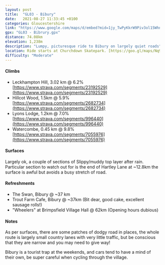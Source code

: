 ```yaml
---
layout: post
title:  "GL03 - Bibury"
date:   2021-08-27 11:33:45 +0100
categories: Gloucestershire
link: "https://www.google.com/maps/d/embed?mid=1jy_TwPyKkrW9Piv3ol15WhnUYVY1GaDV"
gpx: "GL03 - Bibrury.gpx"
distance: 74.08km 
elevation: 1,238m
description: "Lumpy, picturesque ride to Bibury on largely quiet roads"
location: Ride starts at Churchdown Skatepark. [https://goo.gl/maps/Nq9SiyRjfa4nUGAs9](https://goo.gl/maps/Nq9SiyRjfa4nUGAs9). Free Parking Available
difficulty: "Moderate"
---
```




#### Climbs

- Leckhampton Hill, 3.02 km @ 6.2% [https://www.strava.com/segments/23192529](https://www.strava.com/segments/23192529)
- Hillcot Wood, 1.5km @ 5.9% [https://www.strava.com/segments/2682734](https://www.strava.com/segments/2682734)
- Lyons Lodge, 1.2km @ 7.0% [https://www.strava.com/segments/996440](https://www.strava.com/segments/996440)
- Watercombe, 0.45 km @ 9.8% [https://www.strava.com/segments/7055976](https://www.strava.com/segments/7055976)

#### Surfaces

Largely ok, a couple of sections of Slippy/muddy top layer after rain. Particular section to watch out for is the end of Hartley Lane at ~12.8km the surface is awful but avoids a busy stretch of road.

#### Refreshments

- The Swan, Bibury @ ~37 km
- Trout Farm Cafe, Bibury @ ~37km (Bit dear, good cake, excellent sausage rolls!)
- "Wheelers" at Brimpsfield Village Hall @ 62km (Opening hours dubious)

#### Notes

As per surfaces, there are some patches of dodgy road in places, the whole route is largely small country lanes with very little traffic, but be conscious that they are narrow and you may need to give way!

Bibury is a tourist trap at the weekends, and cars tend to have a mind of their own, be super careful when cycling through the village.